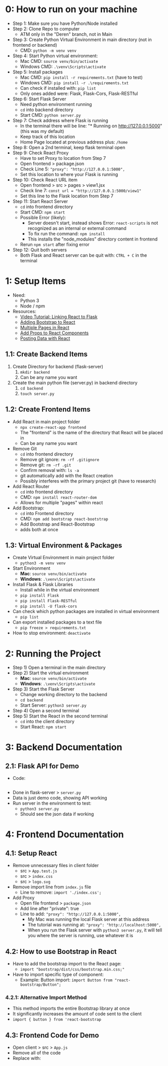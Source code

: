 # 0: How to run on your machine

- Step 1: Make sure you have Python/Node installed
- Step 2: Clone Repo to computer
    - ATM only in the "Deren" branch, not in Main
- Step 3: Create Python Virtual Environment in main directory (not in frontend or backend)
    - CMD: `python -m venv venv`
- Step 4: Start Python virtual environment:
    - Mac CMD: `source venv/bin/activate`
    - Windows CMD: `.\venv\Scripts\activate`
- Step 5: Install packages
    - Mac CMD: `pip install -r requirements.txt` (have to test)
    - Windows CMD: `pip install -r .\requirements.txt`
    - Can check if installed with: `pip list`
    - Only ones added were: Flask, Flask-Cors, Flask-RESTful
- Step 6: Start Flask Server
    - Need python environment running
    - `cd` into backend directory
    - Start CMD: `python server.py`
- Step 7: Check address where Flask is running
    - In the terminal there will be line: "* Running on http://127.0.0.1:5000" (this was my default)
    - Keep track of this location
    - Home Page located at previous address plus: `/home`
- Step 8: Open a 2nd terminal, keep flask terminal open
- Step 9: Check React Proxy
    - Have to set Proxy to location from Step 7
    - Open frontend > package.json
    - Check Line 5: `"proxy": "http://127.0.0.1:5000",`
    - Set this location to where your Flask is running
- Step 10: Check React URL item
    - Open frontend > src > pages > view1.jsx
    - Check line 7: `const url = "http://127.0.0.1:5000/view1"`
    - Set this line to the Flask location from Step 7
- Step 11: Start React Server
    - `cd` into frontend directory
    - Start CMD: `npm start`
    - Possible Error (likely):
      - Server doesn't start, instead shows Error: `react-scripts` is not recognized as an internal or external command
      - To fix run the command: `npm install`
      - This installs the "node_modules" directory content in frontend
    - Rerun `npm start` after fixing error
- Step 12: Quit both servers
    - Both Flask and React server can be quit with: `CTRL + C` in the terminal

# 1: Setup Items

- Need:
  - Python 3
  - Node / npm
- Resources:
  - [Video Tutorial: Linking React to Flask](https://youtu.be/7LNl2JlZKHA?si=BjXOvCrcIqu6VkwW)
  - [Adding Bootstrap to React](https://www.youtube.com/watch?v=xdXd8BJwJ-U)
  - [Multiple Pages in React](https://isotropic.co/react-multiple-pages/)
  - [Add Props to React Components](https://www.youtube.com/watch?v=PHaECbrKgs0)
  - [Posting Data with React](https://youtu.be/9KaMsGSxGno?si=lIGatPXmjXOfu1W2)

## 1.1: Create Backend Items

1. Create Directory for backend (flask-server)
   1. `mkdir backend`
   2. Can be any name you want
2. Create the main python file (server.py) in backend directory
   1. `cd backend`
   2. `touch server.py`

## 1.2: Create Frontend Items

- Add React in main project folder
  - `npx create-react-app frontend`
  - The "frontend" is the name of the directory that React will be placed in
  - Can be any name you want
- Remove Git
  - `cd` into frontend directory
  - Remove git ignore: `rm -rf .gitignore`
  - Remove git: `rm -rf .git`
  - Confirm removal with: `ls -a`
  - git automatically add with the React creation
  - Possibly interferes with the primary project git (have to research)
- Add React Router
  - `cd` into frontend directory
  - CMD: `npm install react-router-dom`
  - Allows for multiple "pages" within react
- Add Bootstrap:
  - `cd` into Frontend directory
  - CMD: `npm add bootstrap react-bootstrap`
  - Add Bootstrap and React-Bootstrap
  - adds both at once

## 1.3: Virtual Environment & Packages

- Create Virtual Environment in main project folder
  - `python3 -m venv venv`
- Start Environment
  - **Mac**: `source venv/bin/activate`
  - **Windows**: `.\venv\Scripts\activate`
- Install Flask & Flask Libraries
  - Install while in the virtual environment
  - `pip install Flask`
  - `pip install Flask-RESTful`
  - `pip install -U flask-cors`
- Can check which python packages are installed in virtual environment
  - `pip list`
- Can export installed packages to a text file
  - `pip freeze > requirements.txt`
- How to stop environment: `deactivate`

# 2: Running the Project

- Step 1) Open a terminal in the main directory
- Step 2) Start the virtual environment
  - **Mac**: `source venv/bin/activate`
  - **Windows**: `.\venv\Scripts\activate`
- Step 3) Start the Flask Server
  - Change working directory to the backend
  - `cd backend`
  - Start Server: `python3 server.py`
- Step 4) Open a second terminal
- Step 5) Start the React in the second terminal
  - `cd` into the client directory
  - Start React: `npm start`

# 3: Backend Documentation

## 2.1: Flask API for Demo

- Code:
```

```
- Done in flask-server > `server.py`
- Data is just demo code, showing API working
- Run server in the environment to test:
  - `python3 server.py`
  - Should see the json data if working

# 4: Frontend Documentation

## 4.1: Setup React

- Remove unnecessary files in client folder
  - src > `App.test.js`
  - src > `index.css`
  - src > `logo.svg`
- Remove import line from `index.js` file
  - Line to remove: `import './index.css';`
- Add Proxy
  - Open file frontend > `package.json`
  - Add line after "private": true
  - Line to add: `"proxy": "http://127.0.0.1:5000",`
    - My Mac was running the local Flask server at this address
    - The tutorial was running at: `"proxy": "http://localhost:5000",`
    - When you run the Flask server with `python3 server.py`, it will tell you where the server is running, use whatever it is

## 4.2: How to use Bootstrap in React

- Have to add the bootstrap import to the React page:
  - `import "bootstrap/dist/css/bootstrap.min.css;"`
- Have to import specific type of component:
  - Example: Button import: `import Button from "react-bootstrap/Button";`

### 4.2.1: Alternative Import Method

- This method imports the entire Bootstrap library at once
- It significantly increases the amount of code sent to the client
- `import { button } from 'react-bootstrap`

## 4.3: Frontend Code for Demo

- Open client > src > `App.js`
- Remove all of the code
- Replace with:
```


```
